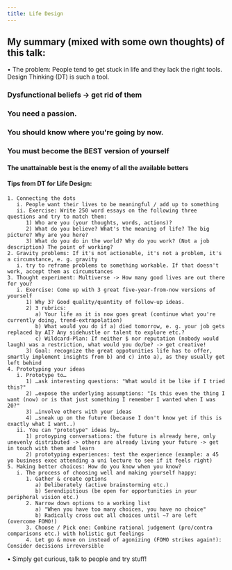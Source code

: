 ```yaml
---
title: Life Design
---
```


## My summary (mixed with some own thoughts) of this talk: 
• The problem: People tend to get stuck in life and they lack the right tools. Design Thinking (DT) is such a tool.
### Dysfunctional beliefs -> get rid of them
### You need a passion.
### You should know where you're going by now.
### You must become the BEST version of yourself
#### The unattainable best is the enemy of all the available betters
#### Tips from DT for Life Design:
    1. Connecting the dots
       i. People want their lives to be meaningful / add up to something
       ii. Exercise: Write 250 word essays on the following three questions and try to match them:
          1) Who are you (your thoughts, words, actions)?
          2) What do you believe? What's the meaning of life? The big picture? Why are you here?
          3) What do you do in the world? Why do you work? (Not a job description) The point of working? 
    2. Gravity problems: If it's not actionable, it's not a problem, it's a circumstance, e. g. gravity
       i. try to reframe problems to something workable. If that doesn't work, accept them as circumstances
    3. Thought experiment: Multiverse -> How many good lives are out there for you? 
       i. Exercise: Come up with 3 great five-year-from-now versions of yourself
          1) Why 3? Good quality/quantity of follow-up ideas.
          2) 3 rubrics:
             a) Your life as it is now goes great (continue what you're currently doing, trend-extrapolation)
             b) What would you do if a) died tomorrow, e. g. your job gets replaced by AI? Any sidehustle or talent to explore etc.?
             c) Wildcard-Plan: If neither $ nor reputation (nobody would laugh) was a restriction, what would you do/be? -> get creative!
          3) Goal: recognize the great oppotunities life has to offer, smartly implement insights from b) and c) into a), as they usually get left behind
    4. Prototyping your ideas
       i. Prototype to…
          1) …ask interesting questions: "What would it be like if I tried this?" 
          2) …expose the underlying assumptions: "Is this even the thing I want (now) or is that just something I remember I wanted when I was 20?"
          3) …involve others with your ideas
          4) …sneak up on the future (because I don't know yet if this is exactly what I want..)
       ii. You can "prototype" ideas by…
          1) protoyping conversations: the future is already here, only unevenly distributed -> others are already living your future -> get in touch with them and learn 
          2) prototyping experiences: test the experience (example: a 45 yo business exec attending a uni lecture to see if it feels right)
    5. Making better choices: How do you know when you know?
       i. The process of choosing well and making yourself happy:
          1. Gather & create options
             a) Deliberately (active brainstorming etc.)
             b) Serendipitious (be open for opportunities in your peripheral vision etc.)
          2. Narrow down options to a working list
             a) "When you have too many choices, you have no choice"
             b) Radically cross out all choices until ~7 are left (overcome FOMO!)
          3. Choose / Pick one: Combine rational judgement (pro/contra comparisons etc.) with holistic gut feelings
          4. Let go & move on instead of agonizing (FOMO strikes again!): Consider decisions irreversible 
 • Simply get curious, talk to people and try stuff!
